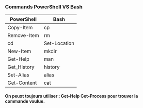 
### Commands PowerShell VS Bash

|**PowerShell**|**Bash**|
|-----------|-----------|
|Copy-Item|cp|
|Remove-Item|rm|
|cd|Set-Location|
|New-Item|mkdir|
|Get-Help|man|
|Get_History|history|
|Set-Alias|alias|
|Get-Content|cat|
#### On peuxt toujours utiliser : Get-Help Get-Process pour trouver la commande voulue.
